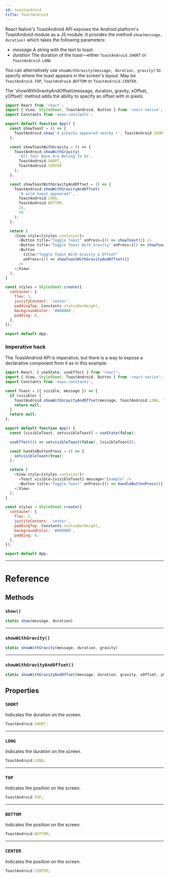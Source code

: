 ```yaml
---
id: toastandroid
title: ToastAndroid
---
```


React Native's ToastAndroid API exposes the Android platform's ToastAndroid module as a JS module. It provides the method `show(message, duration)` which takes the following parameters:

- _message_ A string with the text to toast
- _duration_ The duration of the toast—either `ToastAndroid.SHORT` or `ToastAndroid.LONG`

You can alternatively use `showWithGravity(message, duration, gravity)` to specify where the toast appears in the screen's layout. May be `ToastAndroid.TOP`, `ToastAndroid.BOTTOM` or `ToastAndroid.CENTER`.

The 'showWithGravityAndOffset(message, duration, gravity, xOffset, yOffset)' method adds the ability to specify an offset with in pixels.

```js
import React from 'react';
import { View, StyleSheet, ToastAndroid, Button } from 'react-native';
import Constants from 'expo-constants';

export default function App() {
  const showToast = () => {
    ToastAndroid.show('A pikachu appeared nearby !', ToastAndroid.SHORT);
  };

  const showToastWithGravity = () => {
    ToastAndroid.showWithGravity(
      'All Your Base Are Belong To Us',
      ToastAndroid.SHORT,
      ToastAndroid.CENTER
    );
  };

  const showToastWithGravityAndOffset = () => {
    ToastAndroid.showWithGravityAndOffset(
      'A wild toast appeared!',
      ToastAndroid.LONG,
      ToastAndroid.BOTTOM,
      25,
      50
    );
  };

  return (
    <View style={styles.container}>
      <Button title="Toggle Toast" onPress={() => showToast()} />
      <Button title="Toggle Toast With Gravity" onPress={() => showToastWithGravity()} />
      <Button
        title="Toggle Toast With Gravity & Offset"
        onPress={() => showToastWithGravityAndOffset()}
      />
    </View>
  );
}

const styles = StyleSheet.create({
  container: {
    flex: 1,
    justifyContent: 'center',
    paddingTop: Constants.statusBarHeight,
    backgroundColor: '#888888',
    padding: 8,
  },
});

export default App;
```

### Imperative hack

The ToastAndroid API is imperative, but there is a way to expose a declarative component from it as in this example:

```js
import React, { useState, useEffect } from 'react';
import { View, StyleSheet, ToastAndroid, Button } from 'react-native';
import Constants from 'expo-constants';

const Toast = ({ visible, message }) => {
  if (visible) {
    ToastAndroid.showWithGravityAndOffset(message, ToastAndroid.LONG, ToastAndroid.BOTTOM, 25, 50);
    return null;
  }
  return null;
};

export default function App() {
  const [visibleToast, setvisibleToast] = useState(false);

  useEffect(() => setvisibleToast(false), [visibleToast]);

  const handleButtonPress = () => {
    setvisibleToast(true);
  };

  return (
    <View style={styles.container}>
      <Toast visible={visibleToast} message="Example" />
      <Button title="Toggle Toast" onPress={() => handleButtonPress()} />
    </View>
  );
}

const styles = StyleSheet.create({
  container: {
    flex: 1,
    justifyContent: 'center',
    paddingTop: Constants.statusBarHeight,
    backgroundColor: '#888888',
    padding: 8,
  },
});

export default App;
```

---

# Reference

## Methods

### `show()`

```js
static show(message, duration)
```

---

### `showWithGravity()`

```js
static showWithGravity(message, duration, gravity)
```

---

### `showWithGravityAndOffset()`

```js
static showWithGravityAndOffset(message, duration, gravity, xOffset, yOffset)
```

## Properties

### `SHORT`

Indicates the duration on the screen.

```js
ToastAndroid.SHORT;
```

---

### `LONG`

Indicates the duration on the screen.

```js
ToastAndroid.LONG;
```

---

### `TOP`

Indicates the position on the screen.

```js
ToastAndroid.TOP;
```

---

### `BOTTOM`

Indicates the position on the screen.

```js
ToastAndroid.BOTTOM;
```

---

### `CENTER`

Indicates the position on the screen.

```js
ToastAndroid.CENTER;
```
